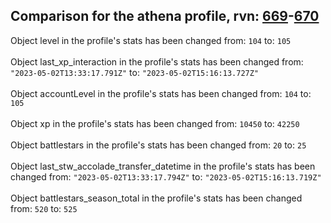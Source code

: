 ## Comparison for the athena profile, rvn: [669](https://github.com/PRO100KatYT/FortniteProfileRevisions/tree/main/profiles/athena/669%20athena.json)-[670](https://github.com/PRO100KatYT/FortniteProfileRevisions/tree/main/profiles/athena/670%20athena.json)

Object level in the profile's stats has been changed from: `104` to: `105`
<br><br>
Object last_xp_interaction in the profile's stats has been changed from: `"2023-05-02T13:33:17.791Z"` to: `"2023-05-02T15:16:13.727Z"`
<br><br>
Object accountLevel in the profile's stats has been changed from: `104` to: `105`
<br><br>
Object xp in the profile's stats has been changed from: `10450` to: `42250`
<br><br>
Object battlestars in the profile's stats has been changed from: `20` to: `25`
<br><br>
Object last_stw_accolade_transfer_datetime in the profile's stats has been changed from: `"2023-05-02T13:33:17.794Z"` to: `"2023-05-02T15:16:13.719Z"`
<br><br>
Object battlestars_season_total in the profile's stats has been changed from: `520` to: `525`
<br><br>
